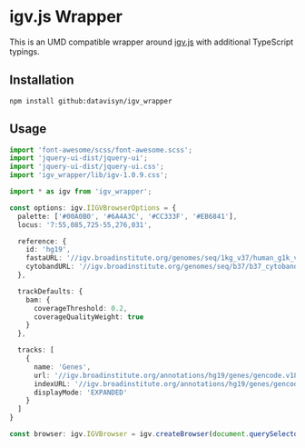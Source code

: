 igv.js Wrapper
==============

This is an UMD compatible wrapper around [igv.js](https://github.com/igvteam/igv.js) with additional TypeScript typings. 


Installation
------------

```
npm install github:datavisyn/igv_wrapper
```

Usage 
------------
```TypeScript
import 'font-awesome/scss/font-awesome.scss';
import 'jquery-ui-dist/jquery-ui';
import 'jquery-ui-dist/jquery-ui.css';
import 'igv_wrapper/lib/igv-1.0.9.css';

import * as igv from 'igv_wrapper';

const options: igv.IIGVBrowserOptions = {
  palette: ['#00A0B0', '#6A4A3C', '#CC333F', '#EB6841'],
  locus: '7:55,085,725-55,276,031',

  reference: {
    id: 'hg19',
    fastaURL: '//igv.broadinstitute.org/genomes/seq/1kg_v37/human_g1k_v37_decoy.fasta',
    cytobandURL: '//igv.broadinstitute.org/genomes/seq/b37/b37_cytoband.txt'
  },

  trackDefaults: {
    bam: {
      coverageThreshold: 0.2,
      coverageQualityWeight: true
    }
  },

  tracks: [
    {
      name: 'Genes',
      url: '//igv.broadinstitute.org/annotations/hg19/genes/gencode.v18.collapsed.bed',
      indexURL: '//igv.broadinstitute.org/annotations/hg19/genes/gencode.v18.collapsed.bed.idx',
      displayMode: 'EXPANDED'
    }
  ]
}

const browser: igv.IGVBrowser = igv.createBrowser(document.querySelector('div'), options);

```
